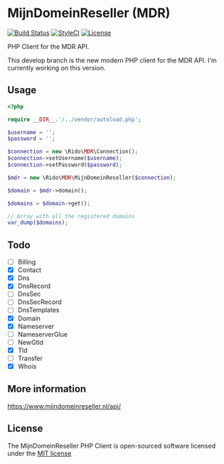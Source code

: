 # MijnDomeinReseller (MDR)

[![Build Status](https://travis-ci.org/Rido/MijnDomeinReseller.svg)](https://travis-ci.org/Rido/MijnDomeinReseller)
[![StyleCI](https://styleci.io/repos/50727782/shield)](https://styleci.io/repos/50727782)
[![License](https://poser.pugx.org/rido/mijndomeinreseller/license)](https://packagist.org/packages/rido/mijndomeinreseller)

PHP Client for the MDR API.

This develop branch is the new modern PHP client for the MDR API. I'm currently working on this version.

## Usage
```php
<?php

require __DIR__.'/../vendor/autoload.php';

$username = '';
$password = '';

$connection = new \Rido\MDR\Connection();
$connection->setUsername($username);
$connection->setPassword($password);

$mdr = new \Rido\MDR\MijnDomeinReseller($connection);

$domain = $mdr->domain();

$domains = $domain->get();

// Array with all the registered domains
var_dump($domains); 
```

## Todo
- [ ] Billing
- [x] Contact
- [x] Dns
- [x] DnsRecord
- [ ] DnsSec
- [ ] DnsSecRecord
- [ ] DnsTemplates
- [x] Domain
- [x] Nameserver
- [ ] NameserverGlue
- [ ] NewGtld
- [x] Tld
- [ ] Transfer
- [x] Whois

## More information
https://www.mijndomeinreseller.nl/api/

## License
The MijnDomeinReseller PHP Client is open-sourced software licensed under the [MIT license](http://opensource.org/licenses/MIT)
